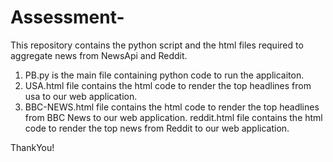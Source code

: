 # Assessment-
This repository contains the python script and the html files required to aggregate news from NewsApi and Reddit.
1) PB.py is the main file containing python code to run the applicaiton.
2) USA.html file contains the html code to render the top headlines from usa to our web application.
3) BBC-NEWS.html file contains the html code to render the top headlines from BBC News to our web application.
   reddit.html file contains the html code to render the top news from Reddit to our web application.

ThankYou!
